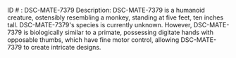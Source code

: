 ID # : DSC-MATE-7379
Description: DSC-MATE-7379 is a humanoid creature, ostensibly resembling a monkey, standing at five feet, ten inches tall. DSC-MATE-7379's species is currently unknown. However, DSC-MATE-7379 is biologically similar to a primate, possessing digitate hands with opposable thumbs, which have fine motor control, allowing DSC-MATE-7379 to create intricate designs.